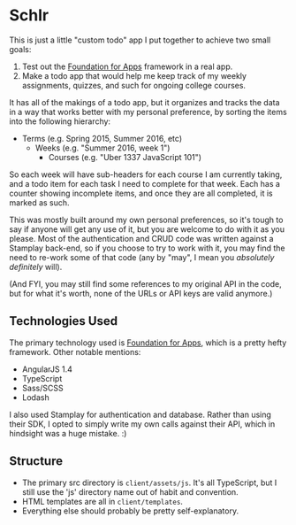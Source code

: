 # Schlr

This is just a little "custom todo" app I put together to achieve two small goals:

1. Test out the [Foundation for Apps](http://foundation.zurb.com/apps.html) framework in a real app.
2. Make a todo app that would help me keep track of my weekly assignments, quizzes, and such for ongoing college courses.

It has all of the makings of a todo app, but it organizes and tracks the data in a way that works better with my personal preference, by sorting the items into the following hierarchy:

- Terms (e.g. Spring 2015, Summer 2016, etc)
  - Weeks (e.g. "Summer 2016, week 1")
    - Courses (e.g. "Uber 1337 JavaScript 101")

So each week will have sub-headers for each course I am currently taking, and a todo item for each task I need to complete for that week. Each has a counter showing incomplete items, and once they are all completed, it is marked as such.

This was mostly built around my own personal preferences, so it's tough to say if anyone will get any use of it, but you are welcome to do with it as you please. Most of the authentication and CRUD code was written against a Stamplay back-end, so if you choose to try to work with it, you may find the need to re-work some of that code (any by "may", I mean you *absolutely definitely* will).

(And FYI, you may still find some references to my original API in the code, but for what it's worth, none of the URLs or API keys are valid anymore.)

## Technologies Used

The primary technology used is [Foundation for Apps](http://foundation.zurb.com/apps.html), which is a pretty hefty framework. Other notable mentions:

- AngularJS 1.4
- TypeScript
- Sass/SCSS
- Lodash

I also used Stamplay for authentication and database. Rather than using their SDK, I opted to simply write my own calls against their API, which in hindsight was a huge mistake. :)

## Structure

- The primary src directory is `client/assets/js`. It's all TypeScript, but I still use the 'js' directory name out of habit and convention.
- HTML templates are all in `client/templates`.
- Everything else should probably be pretty self-explanatory.
